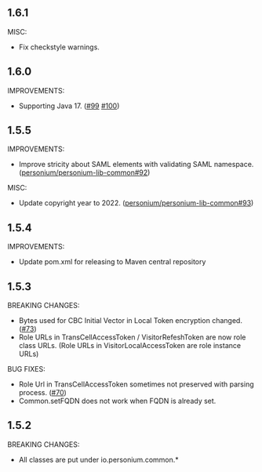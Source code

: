 ## 1.6.1
MISC:  
* Fix checkstyle warnings.  

## 1.6.0
IMPROVEMENTS:
* Supporting Java 17. ([#99](https://github.com/personium/personium-lib-common/pull/99) [#100](https://github.com/personium/personium-lib-common/pull/100))

## 1.5.5
IMPROVEMENTS:
* Improve stricity about SAML elements with validating SAML namespace.
([personium/personium-lib-common#92](https://github.com/personium/personium-lib-common/pull/92))

MISC:
* Update copyright year to 2022. ([personium/personium-lib-common#93](https://github.com/personium/personium-lib-common/pull/93))

## 1.5.4
IMPROVEMENTS:
* Update pom.xml for releasing to Maven central repository

## 1.5.3
BREAKING CHANGES:
* Bytes used for CBC Initial Vector in Local Token encryption changed. ([#73](https://github.com/personium/personium-lib-common/issues/73))
* Role URLs in TransCellAccessToken / VisitorRefeshToken are now role class URLs. (Role URLs in VisitorLocalAccessToken are role instance URLs)

BUG FIXES:
* Role Url in TransCellAccessToken sometimes not preserved with parsing process. ([#70](https://github.com/personium/personium-lib-common/issues/70))
* Common.setFQDN does not work when FQDN is already set.

## 1.5.2
BREAKING CHANGES:
* All classes are put under io.personium.common.*


